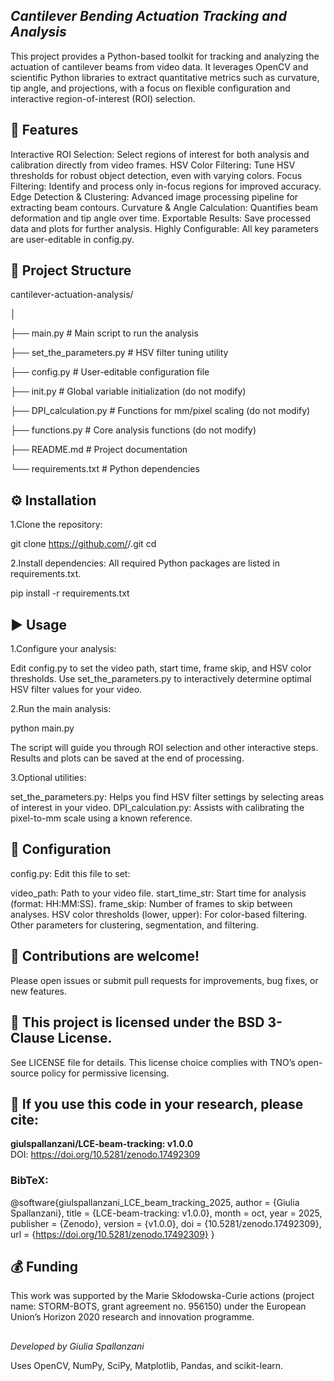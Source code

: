 ## _Cantilever Bending Actuation Tracking and Analysis_

This project provides a Python-based toolkit for tracking and analyzing the actuation of cantilever beams from video data. It leverages OpenCV and scientific Python libraries to extract quantitative metrics such as curvature, tip angle, and projections, with a focus on flexible configuration and interactive region-of-interest (ROI) selection.

## 🚀 Features

Interactive ROI Selection: Select regions of interest for both analysis and calibration directly from video frames.
HSV Color Filtering: Tune HSV thresholds for robust object detection, even with varying colors.
Focus Filtering: Identify and process only in-focus regions for improved accuracy.
Edge Detection & Clustering: Advanced image processing pipeline for extracting beam contours.
Curvature & Angle Calculation: Quantifies beam deformation and tip angle over time.
Exportable Results: Save processed data and plots for further analysis.
Highly Configurable: All key parameters are user-editable in config.py.


## 📂 Project Structure

cantilever-actuation-analysis/

│

├── main.py                # Main script to run the analysis

├── set_the_parameters.py  # HSV filter tuning utility

├── config.py              # User-editable configuration file

├── init.py                # Global variable initialization (do not modify)

├── DPI_calculation.py     # Functions for mm/pixel scaling (do not modify)

├── functions.py           # Core analysis functions (do not modify)

├── README.md              # Project documentation

└── requirements.txt       # Python dependencies


## ⚙️ Installation

1.Clone the repository:

git clone https://github.com/<your-username>/<repo-name>.git
cd <repo-name>

2.Install dependencies: All required Python packages are listed in requirements.txt.

pip install -r requirements.txt


## ▶️ Usage


1.Configure your analysis:

Edit config.py to set the video path, start time, frame skip, and HSV color thresholds.
Use set_the_parameters.py to interactively determine optimal HSV filter values for your video.

2.Run the main analysis:

python main.py

The script will guide you through ROI selection and other interactive steps.
Results and plots can be saved at the end of processing.

3.Optional utilities:

set_the_parameters.py: Helps you find HSV filter settings by selecting areas of interest in your video.
DPI_calculation.py: Assists with calibrating the pixel-to-mm scale using a known reference.


## 📝 Configuration

config.py:
Edit this file to set:

video_path: Path to your video file.
start_time_str: Start time for analysis (format: HH:MM:SS).
frame_skip: Number of frames to skip between analyses.
HSV color thresholds (lower, upper): For color-based filtering.
Other parameters for clustering, segmentation, and filtering.


## 🤝 Contributions are welcome!
Please open issues or submit pull requests for improvements, bug fixes, or new features.

## 📜 This project is licensed under the BSD 3-Clause License. 
See LICENSE file for details. This license choice complies with TNO’s open-source policy for permissive licensing.

## 📄 If you use this code in your research, please cite:

**giulspallanzani/LCE-beam-tracking: v1.0.0**  
DOI: https://doi.org/10.5281/zenodo.17492309

### BibTeX:
@software{giulspallanzani_LCE_beam_tracking_2025,
  author       = {Giulia Spallanzani},
  title        = {LCE-beam-tracking: v1.0.0},
  month        = oct,
  year         = 2025,
  publisher    = {Zenodo},
  version      = {v1.0.0},
  doi          = {10.5281/zenodo.17492309},
  url          = {https://doi.org/10.5281/zenodo.17492309}
}

## 💰 Funding
This work was supported by the Marie Skłodowska-Curie actions (project name: STORM-BOTS, grant agreement no. 956150) under the European Union’s Horizon 2020 research and innovation programme. 
## 
_Developed by Giulia Spallanzani_

Uses OpenCV, NumPy, SciPy, Matplotlib, Pandas, and scikit-learn.












